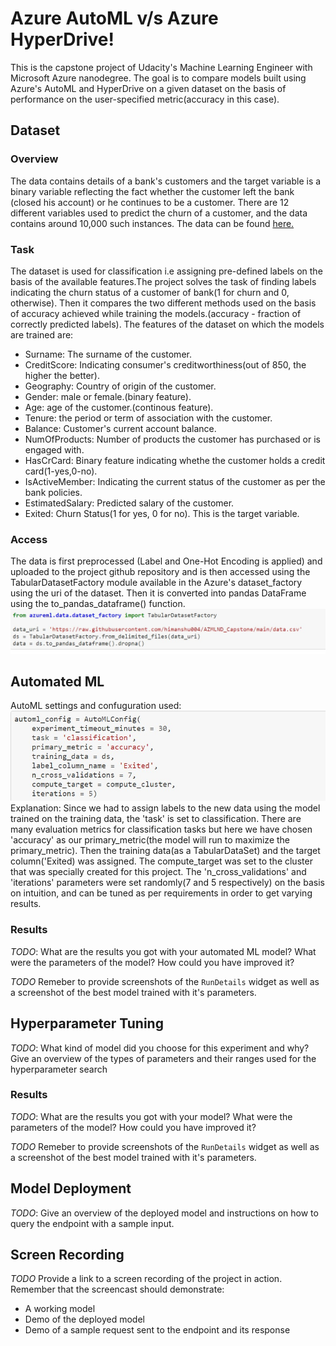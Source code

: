 
# Azure AutoML v/s Azure HyperDrive!
This is the capstone project of Udacity's Machine Learning Engineer with Microsoft Azure nanodegree. The goal is to compare models built using Azure's AutoML and HyperDrive on a given dataset on the basis of performance on the user-specified metric(accuracy in this case).

## Dataset

### Overview
The data contains details of a bank's customers and the target variable is a binary variable reflecting the fact whether the customer left the bank (closed his account) or he continues to be a customer. There are 12 different variables used to predict the churn of a customer, and the data contains around 10,000 such instances.
The data can be found [here.](https://www.kaggle.com/shrutimechlearn/churn-modelling)

### Task

The dataset is used for classification i.e assigning pre-defined labels on the basis of the available features.The project solves the task of finding labels indicating the churn status of a customer of bank(1 for churn and 0, otherwise). Then it compares the two different methods used on the basis of accuracy achieved while training the models.(accuracy - fraction of correctly predicted labels).
The features of the dataset on which the models are trained are:

* Surname: The surname of the customer.
* CreditScore: Indicating consumer's creditworthiness(out of 850, the higher the better).
* Geography: Country of origin of the customer.
* Gender: male or female.(binary feature).
* Age: age of the customer.(continous feature).
* Tenure: the period or term of association with the customer.
* Balance: Customer's current account balance.
* NumOfProducts: Number of products the customer has purchased or is engaged with.
* HasCrCard: Binary feature indicating whethe the customer holds a credit card(1-yes,0-no).
* IsActiveMember: Indicating the current status of the customer as per the bank policies.
* EstimatedSalary: Predicted salary of the customer.
* Exited: Churn Status(1 for yes, 0 for no). This is the target variable.

### Access
The data is first preprocessed (Label and One-Hot Encoding is applied) and uploaded to the project github repository and is then accessed using the TabularDatasetFactory module available in the Azure's dataset_factory using the uri of the dataset. Then it is converted into pandas DataFrame using the to_pandas_dataframe() function.
![alt text](https://github.com/himanshu004/AZMLND_Capstone/blob/main/images/Screenshot%20(39).png.jpg)
<br>

## Automated ML
AutoML settings and confuguration used:<br>
![alt text](https://github.com/himanshu004/AZMLND_Capstone/blob/main/images/Screenshot%20(38).png.jpg)
<br>
Explanation: Since we had to assign labels to the new data using the model trained on the training data, the 'task' is set to classification. There are many evaluation metrics for classification tasks but here we have chosen 'accuracy' as our primary_metric(the model will run to maximize the primary_metric).
Then the training data(as a TabularDataSet) and the target column('Exited) was assigned. The compute_target was set to the cluster that was specially created for this project. The 'n_cross_validations' and 'iterations' parameters were set randomly(7 and 5 respectively) on the basis on intuition, and can be tuned as per requirements in order to get varying results.

### Results
*TODO*: What are the results you got with your automated ML model? What were the parameters of the model? How could you have improved it?

*TODO* Remeber to provide screenshots of the `RunDetails` widget as well as a screenshot of the best model trained with it's parameters.

## Hyperparameter Tuning
*TODO*: What kind of model did you choose for this experiment and why? Give an overview of the types of parameters and their ranges used for the hyperparameter search


### Results
*TODO*: What are the results you got with your model? What were the parameters of the model? How could you have improved it?

*TODO* Remeber to provide screenshots of the `RunDetails` widget as well as a screenshot of the best model trained with it's parameters.

## Model Deployment
*TODO*: Give an overview of the deployed model and instructions on how to query the endpoint with a sample input.

## Screen Recording
*TODO* Provide a link to a screen recording of the project in action. Remember that the screencast should demonstrate:
- A working model
- Demo of the deployed  model
- Demo of a sample request sent to the endpoint and its response